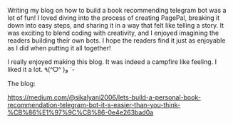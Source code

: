 Writing my blog on how to build a book recommending telegram bot was a lot of fun! 
I loved diving into the process of creating PagePal, breaking it down into easy steps, and sharing it in a way that felt like telling a story. 
It was exciting to blend coding with creativity, and I enjoyed imagining the readers building their own bots.
I hope the readers find it just as enjoyable as I did when putting it all together!

I really enjoyed making this blog. It was indeed a campfire like feeling. I liked it a lot. ٩(^ᗜ^ )و ´-

The blog:

https://medium.com/@sikalyani2006/lets-build-a-personal-book-recommendation-telegram-bot-it-s-easier-than-you-think-%CB%86%E1%97%9C%CB%86-0e4e263bad0a
